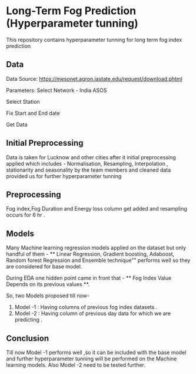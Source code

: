 # Long-Term Fog Prediction (Hyperparameter tunning) 
This repository contains hyperparameter tunning for long term fog index prediction 

## Data
Data Source: https://mesonet.agron.iastate.edu/request/download.phtml

Parameters: Select Network - India ASOS

Select Station

Fix Start and End date

Get Data

## Initial Preprocessing
Data is taken for Lucknow and other cities after it initial preprocessing applied which includes - Normalisation, Resampling, Interpolation , stationarity and seasonality by the team members and cleaned data provided us for further hyperparameter tunning 

## Preprocessing 
Fog index,Fog Duration and Energy loss column get added and resampling occurs for 6 hr .

## Models
Many Machine learning regression models applied on the dataset but only handful of them - ** Linear Regression, Gradient boosting, Adaboost, Random forest Regression and Ensemble technique"" performs well so they are considered for base model.

During EDA one hidden point came in front that - ** Fog Index Value Depends on its previous values **. 

So, two Models proposed till now- 
1) Model -1 : Having columns of previous fog index datasets .
2) Model -2 : Having column of previous day data for which we are predicting .

## Conclusion 
Till now Model -1 performs well ,so it can be included with the base model and further hyperparameter tunning will be performed on the Machine learning models. Also Model -2 need to be tested further.
